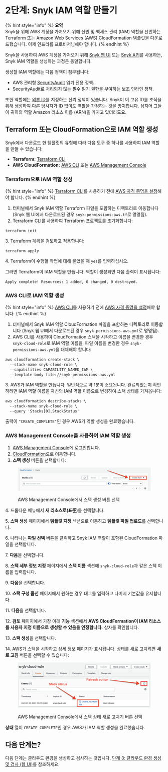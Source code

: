 # 2단계: Snyk IAM 역할 만들기

{% hint style="info" %}
**요약**\
Snyk을 위해 AWS 계정을 가져오기 위해 신원 및 액세스 관리 (IAM) 역할을 선언하는 Terraform 또는 Amazon Web Services (AWS) CloudFormation 템플릿을 다운로드했습니다. 이제 인프라를 프로비저닝해야 합니다.
{% endhint %}

Snyk을 사용하여 AWS 계정을 가져오기 위해 [Snyk 웹 UI](step-1-download-iam-role-iac-template-web-ui.md) 또는 [Snyk API](../aws-integration-api/step-1-download-iam-role-iac-template.md)를 사용하든, Snyk IAM 역할을 생성하는 과정은 동일합니다.

생성할 IAM 역할에는 다음 정책이 첨부됩니다:

* AWS 관리형 [SecurityAudit](https://docs.aws.amazon.com/IAM/latest/UserGuide/access_policies_job-functions.html#jf_security-auditor) 읽기 전용 정책.
* SecurityAudit로 처리되지 않는 필수 읽기 권한을 부여하는 보조 인라인 정책.

또한 역할에는 [외부 ID](https://docs.aws.amazon.com/IAM/latest/UserGuide/id_roles_create_for-user_externalid.html)를 지정하는 신뢰 정책이 있습니다. Snyk이 이 고유 ID를 조직을 위해 생성하여 다른 당사자가 ID 없이도 역할을 가정하는 것을 방지합니다. 심지어 그들이 귀하의 역할 Amazon 리소스 이름 (ARN)을 가지고 있더라도요.

## Terraform 또는 CloudFormation으로 IAM 역할 생성

Snyk에서 다운로드 한 템플릿의 유형에 따라 다음 도구 중 하나를 사용하여 IAM 역할을 만들 수 있습니다:

* **Terraform:** [Terraform CLI](step-2-create-the-snyk-iam-role.md#create-the-iam-role-with-terraform)
* **AWS CloudFormation:** [AWS CLI](step-2-create-the-snyk-iam-role.md#create-the-iam-role-with-aws-cli) 또는 [AWS Management Console](step-2-create-the-snyk-iam-role.md#create-the-iam-role-using-the-aws-management-console)

### Terraform으로 IAM 역할 생성

{% hint style="info" %}
[Terraform CLI](https://www.terraform.io/downloads)를 사용하기 전에 [AWS 자격 증명을 설정](https://registry.terraform.io/providers/hashicorp/aws/latest/docs#authentication-and-configuration)해야 합니다.
{% endhint %}

1. 터미널에서 Snyk IAM 역할 Terraform 파일을 포함하는 디렉토리로 이동합니다 (Snyk 웹 UI에서 다운로드된 경우 `snyk-permissions-aws.tf`로 명명됨).
2. Terraform CLI를 사용하여 Terraform 프로젝트를 초기화합니다:

```
terraform init
```

3\. Terraform 계획을 검토하고 적용합니다:

```
terraform apply
```

4\. Terraform이 수행할 작업에 대해 물었을 때 `yes`를 입력하십시오.

그러면 Terraform이 IAM 역할을 만듭니다. 역할이 생성되면 다음 출력이 표시됩니다:

```
Apply complete! Resources: 1 added, 0 changed, 0 destroyed.
```

### AWS CLI로 IAM 역할 생성

{% hint style="info" %}
[AWS CLI](https://aws.amazon.com/cli/)를 사용하기 전에 [AWS 자격 증명을 설정](https://docs.aws.amazon.com/cli/latest/userguide/cli-configure-quickstart.html)해야 합니다.
{% endhint %}

1. 터미널에서 Snyk IAM 역할 CloudFormation 파일을 포함하는 디렉토리로 이동합니다 (Snyk 웹 UI에서 다운로드된 경우 `snyk-permissions-aws.yml`로 명명됨).
2. AWS CLI를 사용하여 CloudFormation 스택을 시작하고 이름을 변경한 경우 `snyk-cloud-role`로 IAM 역할 이름을, 파일 이름을 변경한 경우 `snyk-permissions-aws.yml`을 대체해야 합니다:

```
aws cloudformation create-stack \
  --stack-name snyk-cloud-role \
  --capabilities CAPABILITY_NAMED_IAM \
  --template-body file://snyk-permissions-aws.yml
```

3\. AWS가 IAM 역할을 만듭니다. 일반적으로 약 1분이 소요됩니다. 완료되었는지 확인하려면 IAM 역할 이름을 자신의 IAM 역할 이름으로 변경하여 스택 상태를 가져옵니다:

```
aws cloudformation describe-stacks \
  --stack-name snyk-cloud-role \
  --query 'Stacks[0].StackStatus'
```

출력이 `"CREATE_COMPLETE"`인 경우 AWS가 역할 생성을 완료했습니다.

### AWS Management Console을 사용하여 IAM 역할 생성

1. [AWS Management Console](https://console.aws.amazon.com)에 로그인합니다.
2. [CloudFormation](https://console.aws.amazon.com/cloudformation)으로 이동합니다.
3. **스택 생성** 버튼을 선택합니다:

<figure><img src="../../../../../.gitbook/assets/snyk-cloud-cloudformation-create-stacks.png" alt="AWS Management Console에서 스택 생성 버튼 선택"><figcaption><p>AWS Management Console에서 스택 생성 버튼 선택</p></figcaption></figure>

4\. 드롭다운 메뉴에서 **새 리소스로(표준)**&#xB97C; 선택합니다.

5\. **스택 생성** 페이지에서 **템플릿 지정** 섹션으로 이동하고 **템플릿 파일 업로드**를 선택합니다.

6\. 나타나는 **파일 선택** 버튼을 클릭하고 Snyk IAM 역할이 포함된 CloudFormation 파일을 선택합니다.

7\. **다음**을 선택합니다.

8\. **스택 세부 정보 지정** 페이지에서 **스택 이름** 섹션에 `snyk-cloud-role`과 같은 스택 이름을 입력합니다.

9\. **다음**을 선택합니다.

10\. **스택 구성 옵션** 페이지에서 원하는 경우 태그를 입력하고 나머지 기본값을 유지합니다.

11\. **다음**을 선택합니다.

12\. **검토** 페이지에서 가장 아래 **기능** 섹션에서 **AWS CloudFormation이 IAM 리소스를 사용자 지정 이름으로 생성할 수 있음을 인정합니다.** 상자를 확인합니다.

13\. **스택 생성**을 선택합니다.

14\. AWS가 스택을 시작하고 상세 정보 페이지가 표시됩니다. 상태를 새로 고치려면 **새로 고침** 버튼을 선택할 수 있습니다:

<figure><img src="../../../../../.gitbook/assets/snyk-cloud-stack-status.png" alt="AWS Management Console에서 스택 상태 새로 고치기 버튼 선택"><figcaption><p>AWS Management Console에서 스택 상태 새로 고치기 버튼 선택</p></figcaption></figure>

**상태** 열이 `CREATE_COMPLETE`인 경우 AWS가 IAM 역할 생성을 완료했습니다.

## 다음 단계는?

다음 단계는 클라우드 환경을 생성하고 검사하는 것입니다. [단계 3: 클라우드 환경 생성 및 검사 (웹 UI)](step-3-create-and-scan-a-snyk-cloud-environment-web-ui.md)를 참조하세요.
